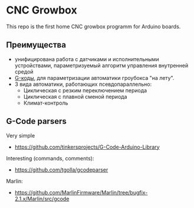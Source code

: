 # CNC Growbox

This repo is the first home CNC growbox programm for Arduino boards.

## Преимущества

- унифицирована работа с датчиками и исполнительными устройствами, параметризуемый алгоритм управления внутренней средой
- [G-коды](GCODE.md), для параметризации автоматики гроубокса "на лету".
- 3 вида автоматики, работающих псевдопараллельно:
  - Циклическая с резким переключением периода
  - Циклическая с плавной сменой периода
  - Климат-контроль

## G-Code parsers

Very simple
- https://github.com/tinkersprojects/G-Code-Arduino-Library

Interesting (commands, comments):
- https://github.com/tgolla/gcodeparser

Marlin:
- https://github.com/MarlinFirmware/Marlin/tree/bugfix-2.1.x/Marlin/src/gcode
